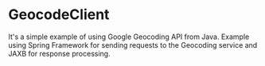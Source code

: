 GeocodeClient
=============

It's a simple example of using Google Geocoding API from Java. Example using Spring Framework for sending requests to the Geocoding service and JAXB for response processing.
